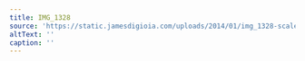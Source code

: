 ```yaml
---
title: IMG_1328
source: 'https://static.jamesdigioia.com/uploads/2014/01/img_1328-scaled.jpg'
altText: ''
caption: ''
---
```


